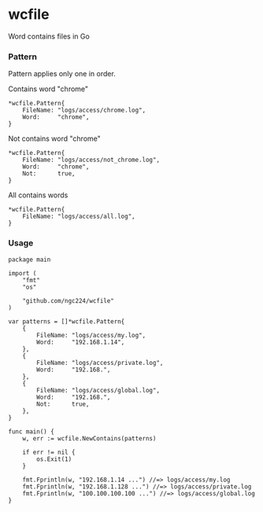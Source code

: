 # wcfile
Word contains files in Go


### Pattern
Pattern applies only one in order.  

Contains word "chrome"
```
*wcfile.Pattern{
    FileName: "logs/access/chrome.log",
    Word:     "chrome",
}
```

Not contains word "chrome"
```
*wcfile.Pattern{
    FileName: "logs/access/not_chrome.log",
    Word:     "chrome",
    Not:      true,
}
```

All contains words
```
*wcfile.Pattern{
    FileName: "logs/access/all.log",
}
```





### Usage

```
package main

import (
	"fmt"
	"os"

	"github.com/ngc224/wcfile"
)

var patterns = []*wcfile.Pattern{
	{
		FileName: "logs/access/my.log",
		Word:     "192.168.1.14",
	},
	{
		FileName: "logs/access/private.log",
		Word:     "192.168.",
	},
	{
		FileName: "logs/access/global.log",
		Word:     "192.168.",
		Not:      true,
	},
}

func main() {
	w, err := wcfile.NewContains(patterns)

	if err != nil {
		os.Exit(1)
	}

	fmt.Fprintln(w, "192.168.1.14 ...") //=> logs/access/my.log
	fmt.Fprintln(w, "192.168.1.128 ...") //=> logs/access/private.log
	fmt.Fprintln(w, "100.100.100.100 ...") //=> logs/access/global.log
}
```